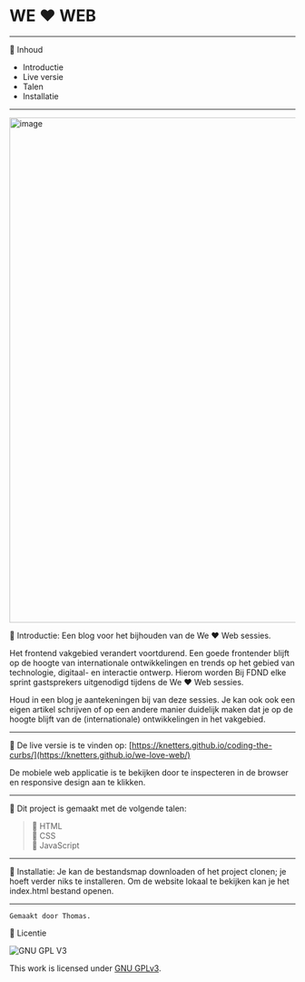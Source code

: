 # WE ♥ WEB
_________________________________________________________________________________________________

:postal_horn: Inhoud

 * Introductie
 * Live versie
 * Talen
 * Installatie
_________________________________________________________________________________________________

<img width="888" alt="image" src="[https://user-images.githubusercontent.com/112857190/200804976-07d35ad8-a6de-47ca-b005-1b8c7e23a569.png](https://user-images.githubusercontent.com/60781257/205979678-29902046-8b83-49d9-8b1a-5f6ab9bd762f.png)">

:postal_horn: Introductie: Een blog voor het bijhouden van de We ♥ Web sessies.

Het frontend vakgebied verandert voortdurend. Een goede frontender blijft op de hoogte van internationale ontwikkelingen en trends op het gebied van technologie, digitaal- en interactie ontwerp. Hierom worden Bij FDND elke sprint gastsprekers uitgenodigd tijdens de We ♥ Web sessies.

Houd in een blog je aantekeningen bij van deze sessies. Je kan ook ook een eigen artikel schrijven of op een andere manier duidelijk maken dat je op de hoogte blijft van de (internationale) ontwikkelingen in het vakgebied.

_________________________________________________________________________________________________

:postal_horn: De live versie is te vinden op: [https://knetters.github.io/coding-the-curbs/](https://knetters.github.io/we-love-web/)

De mobiele web applicatie is te bekijken door te inspecteren in de browser en responsive design aan te klikken.
_________________________________________________________________________________________________

:postal_horn: Dit project is gemaakt met de volgende talen:

> :triangular_flag_on_post: HTML<br>
> :triangular_flag_on_post: CSS<br>
> :triangular_flag_on_post: JavaScript<br>
_________________________________________________________________________________________________

:postal_horn: Installatie: Je kan de bestandsmap downloaden of het project clonen; je hoeft verder niks te installeren. Om de website lokaal te bekijken kan je het index.html bestand openen.
_________________________________________________________________________________________________
```
Gemaakt door Thomas.
```
:postal_horn: Licentie

![GNU GPL V3](https://www.gnu.org/graphics/gplv3-127x51.png)

This work is licensed under [GNU GPLv3](./LICENSE).
